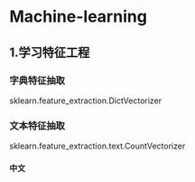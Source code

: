 # Machine-learning 
## 1.学习特征工程
### 字典特征抽取
sklearn.feature_extraction.DictVectorizer
### 文本特征抽取
sklearn.feature_extraction.text.CountVectorizer
#### 中文


